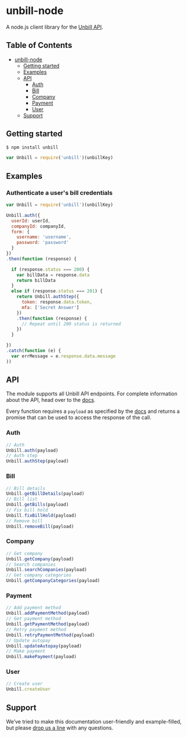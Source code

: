 # unbill-node

A node.js client library for the [Unbill API](https://unbill.co/docs).

## Table of Contents

- [unbill-node](#unbill-node)
  * [Getting started](#getting-started)
  * [Examples](#examples)
  * [API](#api)
      + [Auth](#auth)
      + [Bill](#bill)
      + [Company](#company)
      + [Payment](#payment)
      + [User](#user)
  * [Support](#support)

## Getting started

```bash
$ npm install unbill
```

```js
var Unbill = require('unbill')(unbillKey)
```

## Examples

### Authenticate a user's bill credentials

```js
var Unbill = require('unbill')(unbillKey)

Unbill.auth({
  userId: userId,
  companyId: companyId,
  form: {
    username: 'username',
    password: 'password'
  }
})
.then(function (response) {

  if (response.status === 200) {
    var billData = response.data
    return billData
  }
  else if (response.status === 201) {
    return Unbill.authStep({
      token: response.data.token,
      mfa: ['Secret Answer']
    })
    .then(function (response) {
      // Repeat until 200 status is returned
    })
  }

})
.catch(function (e) {
  var errMessage = e.response.data.message
))
```

## API

The module supports all Unbill API endpoints.  For complete information about the API, head over to the [docs](https://unbill.co/docs).

Every function requires a `payload` as specified by the [docs](https://unbill.co/docs) and returns a promise that can be used to access the response of the call.

### Auth

```js
// Auth
Unbill.auth(payload)
// Auth step
Unbill.authStep(payload)
```

### Bill
```js
// Bill details
Unbill.getBillDetails(payload)
// Bill list
Unbill.getBills(payload)
// Fix bill hold
Unbill.fixBillHold(payload)
// Remove bill
Unbill.removeBill(payload)
```

### Company
```js
// Get company
Unbill.getCompany(payload)
// Search companies
Unbill.searchCompanies(payload)
// Get company categories
Unbill.getCompanyCategories(payload)
```

### Payment
```js
// Add payment method
Unbill.addPaymentMethod(payload)
// Get payment method
Unbill.getPaymentMethod(payload)
// Retry payment method
Unbill.retryPaymentMethod(payload)
// Update autopay
Unbill.updateAutopay(payload)
// Make payment
Unbill.makePayment(payload)
```

### User

```js
// Create user
Unbill.createUser
```

## Support

We’ve tried to make this documentation user-friendly and example-filled, but please [drop us a line](mailto:hello@unbill.us) with any questions.
